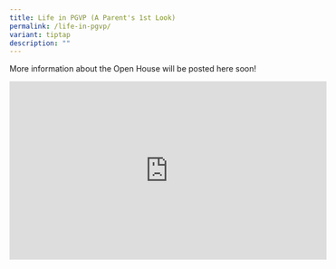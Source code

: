 ```yaml
---
title: Life in PGVP (A Parent's 1st Look)
permalink: /life-in-pgvp/
variant: tiptap
description: ""
---
```

<p>More information about the Open House will be posted here soon!</p>
<p></p>
<div class="iframe-wrapper">
<iframe height="315" width="560" allowfullscreen="true" frameborder="0" src="https://www.youtube.com/embed/S8aBhTY32-g?si=-wY7Ul7Wx1tV1nIF"></iframe>
</div>
<p></p>